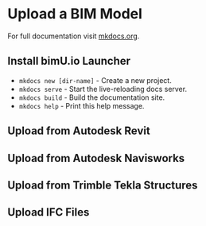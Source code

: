 # Upload a BIM Model

For full documentation visit [mkdocs.org](http://mkdocs.org).

## Install bimU.io Launcher

* `mkdocs new [dir-name]` - Create a new project.
* `mkdocs serve` - Start the live-reloading docs server.
* `mkdocs build` - Build the documentation site.
* `mkdocs help` - Print this help message.

## Upload from Autodesk Revit
		
## Upload from Autodesk Navisworks

## Upload from Trimble Tekla Structures

## Upload IFC Files
